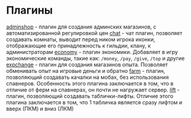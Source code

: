 <!-- TITLE: Плагины -->
<!-- SUBTITLE: Перечень авторских плагинов для scriptcraft-а -->

# Плагины

[adminshop](/plugins/adminshop) - плагин для создания админских магазинов, с автоматизированной регулировкой цен
[chat](/plugins/chat) - чат плагин, позволяет создавать комнаты, выводит перед ником игрока иконки, отображающие его принадлежность к гильдии, клану, к администраторам
[economy](/plugins/economy) - плагин экономики. Добавляет в игру экономические команды, такие как: `/money`, `/pay`, `/give`, `/top` и другие
[expchange](/plugins/expchange) - плагин для создания магазинов опыта. Позволяет обменивать опыт на игровые деньги и обратно
[farm](/plugins/farm) - плагин, позволяющий создавать качалки на мобах, без использования спавнеров. Особенность этого плагина заключается в том, что в отличие от ферм на спавнерах, он почти не нагружает сервер.
[lift](/plugins/lift) - плагин, позволяющий создавать таблички-лифты. Отличие этого плагина заключается в том, что 1 табличка является сразу лифтом и вверх (ПКМ) и вниз (ЛКМ)

